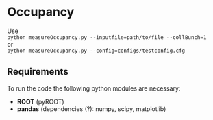 # Occupancy

Use    
`python measureOccupancy.py --inputfile=path/to/file --collBunch=1`    
or   
`python measureOccupancy.py --config=configs/testconfig.cfg`

## Requirements
To run the code the following python modules are necessary:
* __ROOT__ (pyROOT)
* __pandas__ (dependencies (?): numpy, scipy, matplotlib)

